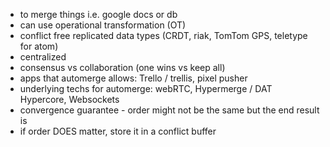 - to merge things i.e. google docs or db
- can use operational transformation (OT)
- conflict free replicated data types (CRDT, riak, TomTom GPS, teletype for atom)
- centralized
- consensus vs collaboration (one wins vs keep all)
- apps that automerge allows: Trello / trellis, pixel pusher
- underlying techs for automerge: webRTC, Hypermerge /  DAT Hypercore, Websockets
- convergence guarantee - order might not be the same but the end result is
- if order DOES matter, store it in a conflict buffer